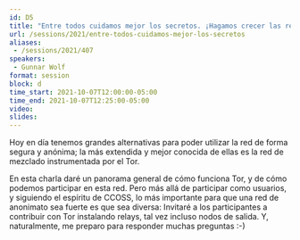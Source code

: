 ```yaml
---
id: D5
title: "Entre todos cuidamos mejor los secretos. ¡Hagamos crecer las redes de anonimato en la región!"
url: /sessions/2021/entre-todos-cuidamos-mejor-los-secretos
aliases:
 - /sessions/2021/407
speakers:
 - Gunnar Wolf
format: session
block: d
time_start: 2021-10-07T12:00:00-05:00
time_end: 2021-10-07T12:25:00-05:00
video:
slides:
---
```


Hoy en día tenemos grandes alternativas para poder utilizar la red de forma segura y anónima; la más extendida y mejor conocida de ellas es la red de mezclado instrumentada por el Tor.

En esta charla daré un panorama general de cómo funciona Tor, y de cómo podemos participar en esta red. 
Pero más allá de participar como usuarios, y siguiendo el espíritu de CCOSS, lo más importante para que una red de anonimato sea fuerte es que sea diversa: Invitaré a los participantes a contribuir con Tor instalando relays, tal vez incluso nodos de salida. Y, naturalmente, me preparo para responder muchas preguntas :-)
